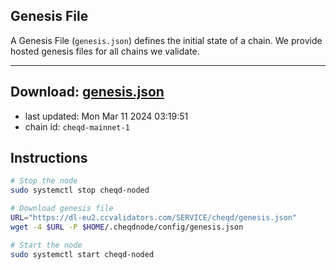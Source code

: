 ## Genesis File
A Genesis File (`genesis.json`) defines the initial state of a chain. We provide hosted genesis files for all chains we validate.

---
**Download: [genesis.json](https://dl-eu2.ccvalidators.com/SERVICE/cheqd/genesis.json)**
---

- last updated: Mon Mar 11 2024 03:19:51
- chain id: `cheqd-mainnet-1`

## Instructions
```sh
# Stop the node
sudo systemctl stop cheqd-noded

# Download genesis file
URL="https://dl-eu2.ccvalidators.com/SERVICE/cheqd/genesis.json"
wget -4 $URL -P $HOME/.cheqdnode/config/genesis.json

# Start the node
sudo systemctl start cheqd-noded
```
